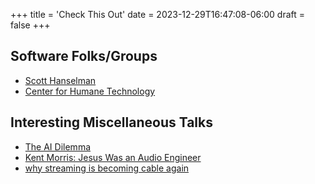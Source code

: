 +++
title = 'Check This Out'
date = 2023-12-29T16:47:08-06:00
draft = false
+++

## Software Folks/Groups
- [Scott Hanselman](https://hanselman.com)
- [Center for Humane Technology](https://humanetech.com)

## Interesting Miscellaneous Talks
- [The AI Dilemma](https://www.youtube.com/watch?v=xoVJKj8lcNQ)
- [Kent Morris: Jesus Was an Audio Engineer](https://churchfront.com/2023/12/28/the-little-known-science-behind-worship-tech-kent-morris-at-churchfront-conference/)
- [why streaming is becoming cable again](https://www.youtube.com/watch?v=S3e3Gwp1KFE)